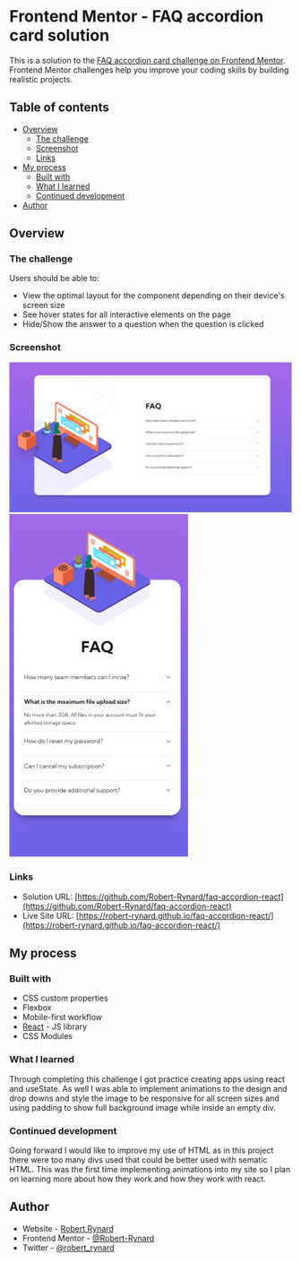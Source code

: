 # Frontend Mentor - FAQ accordion card solution

This is a solution to the [FAQ accordion card challenge on Frontend Mentor](https://www.frontendmentor.io/challenges/faq-accordion-card-XlyjD0Oam). Frontend Mentor challenges help you improve your coding skills by building realistic projects.

## Table of contents

- [Overview](#overview)
  - [The challenge](#the-challenge)
  - [Screenshot](#screenshot)
  - [Links](#links)
- [My process](#my-process)
  - [Built with](#built-with)
  - [What I learned](#what-i-learned)
  - [Continued development](#continued-development)
- [Author](#author)

## Overview

### The challenge

Users should be able to:

- View the optimal layout for the component depending on their device's screen size
- See hover states for all interactive elements on the page
- Hide/Show the answer to a question when the question is clicked

### Screenshot

![](./src/images/solution-desktop.jpg)
![](./src/images/solution-mobile.jpg)

### Links

- Solution URL: [https://github.com/Robert-Rynard/faq-accordion-react](https://github.com/Robert-Rynard/faq-accordion-react)
- Live Site URL: [https://robert-rynard.github.io/faq-accordion-react/](https://robert-rynard.github.io/faq-accordion-react/)

## My process

### Built with

- CSS custom properties
- Flexbox
- Mobile-first workflow
- [React](https://reactjs.org/) - JS library
- CSS Modules

### What I learned

Through completing this challenge I got practice creating apps using react and useState. As well I was able to implement animations to the design and drop downs and style the image to be responsive for all screen sizes and using padding to show full background image while inside an empty div.

### Continued development

Going forward I would like to improve my use of HTML as in this project there were too many divs used that could be better used with sematic HTML. This was the first time implementing animations into my site so I plan on learning more about how they work and how they work with react.

## Author

- Website - [Robert Rynard](https://github.com/Robert-Rynard)
- Frontend Mentor - [@Robert-Rynard](https://www.frontendmentor.io/profile/Robert-Rynard)
- Twitter - [@robert_rynard](https://www.twitter.com/robert_rynard)

